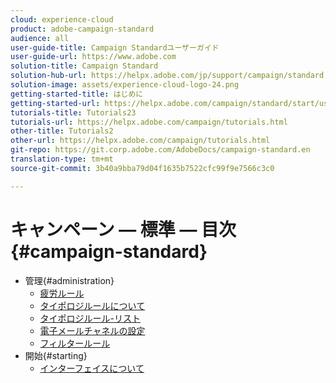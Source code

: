 ```yaml
---
cloud: experience-cloud
product: adobe-campaign-standard
audience: all
user-guide-title: Campaign Standardユーザーガイド
user-guide-url: https://www.adobe.com
solution-title: Campaign Standard
solution-hub-url: https://helpx.adobe.com/jp/support/campaign/standard.html
solution-image: assets/experience-cloud-logo-24.png
getting-started-title: はじめに
getting-started-url: https://helpx.adobe.com/campaign/standard/start/user-guide.html
tutorials-title: Tutorials23
tutorials-url: https://helpx.adobe.com/campaign/tutorials.html
other-title: Tutorials2
other-url: https://helpx.adobe.com/campaign/tutorials.html
git-repo: https://git.corp.adobe.com/AdobeDocs/campaign-standard.en
translation-type: tm+mt
source-git-commit: 3b40a9bba79d04f1635b7522cfc99f9e7566c3c0

---
```



# キャンペーン — 標準 — 目次 {#campaign-standard}

+ 管理{#administration}
   + [疲労ルール](sending/using/fatigue-rules.md)
   + [タイポロジルールについて](sending/using/about-typology-rules.md)
   + [タイポロジルール-リスト](sending/using/about-typology-rules.md#typology-rules)
   + [電子メールチャネルの設定](administration/using/configuring-email-channel.md)
   + [フィルタールール](sending/using/filtering-rules.md)
+ 開始{#starting}
   + [インターフェイスについて](start/using/about-the-interface.md)

